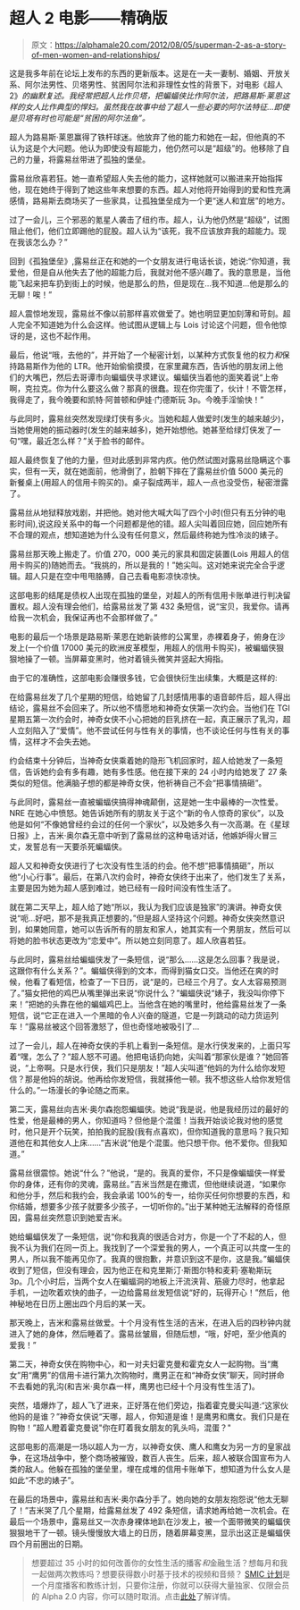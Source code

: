 # 超人 2 电影——精确版

> 原文：<https://alphamale20.com/2012/08/05/superman-2-as-a-story-of-men-women-and-relationships/>

这是我多年前在论坛上发布的东西的更新版本。这是在一夫一妻制、婚姻、开放关系、阿尔法男性、贝塔男性、贫困阿尔法和非理性女性的背景下，对电影《超人 2》*的幽默复述。我经常把超人比作贝塔，把蝙蝠侠比作阿尔法，把路易斯·莱恩这样的女人比作典型的悍妇。虽然我在故事中给了超人一些必要的阿尔法特征...即使是贝塔有时也可能是“贫困的阿尔法鱼”。*

超人为路易斯·莱恩赢得了铁杆球迷。他放弃了他的能力和她在一起，但他真的不认为这是个大问题。他认为即使没有超能力，他仍然可以是“超级”的。他移除了自己的力量，将露易丝带进了孤独的堡垒。

露易丝欣喜若狂。她一直希望超人失去他的能力，这样她就可以搬进来开始指挥他，现在她终于得到了她这些年来想要的东西。超人对他将开始得到的爱和性充满感情，路易斯去商场买了一些家具，让孤独堡垒成为一个更“迷人和宜居”的地方。

过了一会儿，三个邪恶的氪星人袭击了纽约市。超人，认为他仍然是“超级”，试图阻止他们，他们立即踢他的屁股。超人认为“该死，我不应该放弃我的超能力。现在我该怎么办？”

回到《孤独堡垒》,露易丝正在和她的一个女朋友进行电话长谈，她说:“你知道，我爱他，但是自从他失去了他的超能力后，我就对他不感兴趣了。我的意思是，当他能飞起来把车扔到街上的时候，他是那么的热，但是现在…我不知道…他是那么的无聊！唉！”

超人震惊地发现，露易丝不像以前那样喜欢做爱了。她也明显更加刻薄和苛刻。超人完全不知道她为什么会这样。他试图从逻辑上与 Lois 讨论这个问题，但令他惊讶的是，这也不起作用。

最后，他说“哦，去他的”，并开始了一个秘密计划，以某种方式恢复他的权力*和*保持路易斯作为他的 LTR。他开始偷偷摸摸，在家里藏东西，告诉他的朋友闭上他们的大嘴巴，然后去哥谭市向蝙蝠侠寻求建议。蝙蝠侠当着他的面笑着说“上帝啊，克拉克。你为什么要这么做？那真的很蠢。现在你完蛋了，伙计！不管怎样，我得走了，我今晚要和凯特·阿普顿和伊娃·门德斯玩 3p。今晚手淫愉快！”

与此同时，露易丝突然发现绿灯侠有多火。当她和超人做爱时(发生的越来越少)，当她使用她的振动器时(发生的越来越多)，她开始想他。她甚至给绿灯侠发了一句“嘿，最近怎么样？”关于脸书的邮件。

超人最终恢复了他的力量，但对此感到非常内疚。他仍然试图对露易丝隐瞒这个事实，但有一天，就在她面前，他滑倒了，脸朝下摔在了露易丝价值 5000 美元的新餐桌上(用超人的信用卡购买的)。桌子裂成两半，超人一点也没受伤，秘密泄露了。

露易丝从地狱释放戏剧，并把他。她对他大喊大叫了四个小时(但只有五分钟的电影时间),说这段关系中的每一个问题都是他的错。超人尖叫着回应她，回应她所有不合理的观点，想知道她为什么没有任何意义，然后最终称她为性冷淡的婊子。

露易丝那天晚上搬走了。价值 270，000 美元的家具和固定装置(Lois 用超人的信用卡购买的)随她而去。“我挑的，所以是我的！”她尖叫。这对她来说完全合乎逻辑。超人只是在空中甩甩胳膊，自己去看电影凉快凉快。

这部电影的结尾是债权人出现在孤独的堡垒，对超人的所有信用卡账单进行判决留置权。超人没有理会他们，给露易丝发了第 432 条短信，说“宝贝，我爱你。请再给我一次机会，我保证再也不会那样做了。”

电影的最后一个场景是路易斯·莱恩在她新装修的公寓里，赤裸着身子，俯身在沙发上(一个价值 17000 美元的欧洲皮革模型，用超人的信用卡购买)，被蝙蝠侠狠狠地操了一顿。当屏幕变黑时，他对着镜头微笑并竖起大拇指。

由于它的准确性，这部电影会赚很多钱，它会很快衍生出续集，大概是这样的:

在给露易丝发了几个星期的短信，给她留了几封感情用事的语音邮件后，超人得出结论，露易丝不会回来了。所以他不情愿地和神奇女侠第一次约会。当他们在 TGI 星期五第一次约会时，神奇女侠不小心把她的巨乳挤在一起，真正展示了乳沟，超人立刻陷入了“爱情”。他不尝试任何与性有关的事情，也不谈论任何与性有关的事情，这样才不会失去她。

约会结束十分钟后，当神奇女侠乘着她的隐形飞机回家时，超人给她发了一条短信，告诉她约会有多有趣，她有多性感。他在接下来的 24 小时内给她发了 27 条类似的短信。他满脑子想的都是神奇女侠，他祈祷自己不会“把事情搞砸”。

与此同时，露易丝一直被蝙蝠侠搞得神魂颠倒，这是她一生中最棒的一次性爱。NRE 在她心中愤怒。她告诉她所有的朋友关于这个“新的令人惊奇的家伙”，以及他是如何“不像她曾经约会过的任何一个家伙”，以及她多久有一次高潮。在《星球日报》上，吉米·奥尔森无意中听到了露易丝的这种电话对话，他嫉妒得火冒三丈，发誓总有一天要杀死蝙蝠侠。

超人又和神奇女侠进行了七次没有性生活的约会。他不想“把事情搞砸”，所以他“小心行事”。最后，在第八次约会时，神奇女侠终于出来了，他们发生了关系，主要是因为她为超人感到难过，她已经有一段时间没有性生活了。

就在第二天早上，超人给了她“所以，我认为我们应该是独家”的演讲。神奇女侠说“呃…好吧，那不是我真正想要的，”但是超人坚持这个问题。神奇女侠突然意识到，如果她同意，她可以告诉所有的朋友和家人，她其实有一个男朋友，然后可以将她的脸书状态更改为“恋爱中”。所以她立刻同意了。超人欣喜若狂。

与此同时，露易丝给蝙蝠侠发了一条短信，说“那么……这是怎么回事？我是说，这跟你有什么关系？”。蝙蝠侠得到的文本，而得到猫女口交。当他还在爽的时候，他看了看短信，检查了一下日历，说“是的，已经三个月了。女人太容易预测了。”猫女把他的鸡巴从嘴里弹出来说“你说什么？”蝙蝠侠说“婊子，我没叫你停下来！”把她的头靠在他的蝙蝠鸡巴上。当他含在她的嘴里时，他给露易丝发了一条短信，说“它正在进入一个黑暗的令人兴奋的隧道，它是一列跳动的动力货运列车！”露易丝被这个回答激怒了，但也奇怪地被吸引了…

过了一会儿，超人在神奇女侠的手机上看到一条短信。是水行侠发来的，上面只写着“嘿，怎么了？”超人怒不可遏。他把电话扔向她，尖叫着“那家伙是谁？”她回答说，“上帝啊。只是水行侠，我们只是朋友！”超人尖叫道“他妈的为什么给你发短信？那是他妈的胡说。他再给你发短信，我就揍他一顿。我不想这些人给你发短信什么的。”一场漫长的争论随之而来。

第二天，露易丝向吉米·奥尔森抱怨蝙蝠侠。她说“我是说，他是我经历过的最好的性爱，他是最棒的男人，你知道吗？但他是个混蛋！当我开始谈论我对他的感觉时，他只是开个玩笑，拍拍我的屁股(我有点喜欢)，但你知道我的意思吗？我只知道他在和其他女人上床……”吉米说“他是个混蛋。他只想干你。他不爱你。但我知道。”

露易丝很震惊。她说“什么？”他说，“是的。我真的爱你，不只是像蝙蝠侠一样爱你的身体，还有你的灵魂，露易丝。”吉米当然是在撒谎，但他继续说道，“如果你和他分手，然后和我约会，我会承诺 100%的专一，给你买任何你想要的东西，和你结婚，想要多少孩子就要多少孩子，一切听你的。”出于某种她无法解释的奇怪原因，露易丝突然意识到她爱吉米。

她给蝙蝠侠发了一条短信，说“你和我真的很适合对方，你是一个了不起的人，但我不认为我们在同一页上。我找到了一个深爱我的男人，一个真正可以共度一生的男人，所以我不能再见你了。我真的很抱歉，并意识到这不是你，这是我。”蝙蝠侠收到了短信，但没有理会，因为他正在和克里斯汀·斯图尔特和麦莉·塞勒斯玩 3p。几个小时后，当两个女人在蝙蝠洞的地板上汗流浃背、筋疲力尽时，他拿起手机，一边吹着欢快的曲子，一边给露易丝发短信说“好的，玩得开心！”然后，他神秘地在日历上圈出四个月后的某一天。

那天晚上，吉米和露易丝做爱。十个月没有性生活的吉米，在进入后的四秒钟内就进入了她的身体，然后睡着了。露易丝皱眉，但随后想，“哦，好吧，至少他真的爱我！”

第二天，神奇女侠在购物中心，和一对夫妇霍克曼和霍克女人一起购物。当“鹰女”用“鹰男”的信用卡进行第九次购物时，鹰男正在和“神奇女侠”聊天，同时拼命不去看她的乳沟(和吉米·奥尔森一样，鹰男也已经十个月没有性生活了)。

突然，墙爆炸了，超人飞了进来，正好落在他们旁边，指着霍克曼尖叫道:“这家伙他妈的是谁？”神奇女侠说“天哪，超人，你知道是谁！是鹰男和鹰女。我们只是在购物！”超人瞪着霍克曼说"你在盯着我女朋友的乳头吗，混蛋？"

这部电影的高潮是一场以超人为一方，以神奇女侠、鹰人和鹰女为另一方的皇家战争，在这场战争中，整个商场被摧毁，数百人丧生。后来，超人被联合国宣布为人类的敌人。他躲在孤独的堡垒里，埋在成堆的信用卡账单下，想知道为什么女人是如此“不忠的婊子”。

在最后的场景中，露易丝和吉米·奥尔森分手了。她向她的女朋友抱怨说“他太无聊了！”吉米哭了几个星期，给露易丝发了 492 条短信，请求她再给她一次机会。在最后一个场景中，露易丝又一次赤身裸体地趴在沙发上，被一个面带微笑的蝙蝠侠狠狠地干了一顿。镜头慢慢放大墙上的日历，随着屏幕变黑，显示出这正是蝙蝠侠四个月前圈出的日期。

> 想要超过 35 小时的如何改善你的女性生活的播客*和*金融生活？想每月和我一起做两次教练吗？想要获得数小时基于技术的视频和音频？ [SMIC 计划](https://alphamale20.kartra.com/page/vIL17)是一个月度播客和教练计划，只要你注册，你就可以获得大量独家、仅限会员的 Alpha 2.0 内容，你可以随时取消。点击[此处](https://alphamale20.kartra.com/page/vIL17)了解详情。
> 
> 